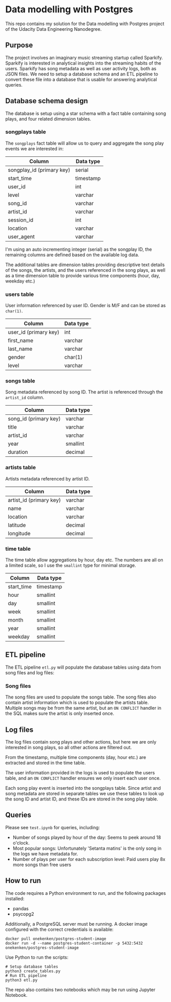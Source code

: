 # Data modelling with Postgres

This repo contains my solution for the Data modelling with Postgres project of the Udacity Data Engineering Nanodegree.

## Purpose

The project involves an imaginary music streaming startup called Sparkify. Sparkify is interested in analytical insights into the streaming habits of the users. Sparkify has song metadata as well as user activity logs, both as JSON files. We need to setup a database schema and an ETL pipeline to convert these file into a database that is usable for answering analytical queries.

## Database schema design

The database is setup using a star schema with a fact table containing song plays, and four related dimension tables.

### songplays table

The `songplays` fact table will allow us to query and aggregate the song play events we are interested in:

| Column                    | Data type |
| ------------------------- | --------- |
| songplay_id (primary key) | serial    |
| start_time                | timestamp |
| user_id                   | int       |
| level                     | varchar   |
| song_id                   | varchar   |
| artist_id                 | varchar   |
| session_id                | int       |
| location                  | varchar   |
| user_agent                | varchar   |

I'm using an auto incrementing integer (serial) as the songplay ID, the remaining columns are defined based on the available log data.

The additional tables are dimension tables providing descriptive text details of the songs, the artists, and the users referenced in the song plays, as well as a time dimension table to provide various time components (hour, day, weekday etc.)

### users table

User information referenced by user ID. Gender is M/F and can be stored as `char(1)`.

| Column                    | Data type |
| ------------------------- | --------- |
| user_id (primary key)     | int       |
| first_name                | varchar   |
| last_name                 | varchar   |
| gender                    | char(1)   |
| level                     | varchar   |

### songs table

Song metadata referenced by song ID. The artist is referenced through the `artist_id` column.

| Column                    | Data type |
| ------------------------- | --------- |
| song_id (primary key)     | varchar   |
| title                     | varchar   |
| artist_id                 | varchar   |
| year                      | smallint  |
| duration                  | decimal   |

### artists table

Artists metadata referenced by artist ID.

| Column                    | Data type |
| ------------------------- | --------- |
| artist_id (primary key)   | varchar   |
| name                      | varchar   |
| location                  | varchar   |
| latitude                  | decimal   |
| longitude                 | decimal   |

### time table

The time table allow aggregations by hour, day etc. The numbers are all on a limited scale, so I use the `smallint` type for minimal storage.

| Column                    | Data type |
| ------------------------- | --------- |
| start_time                | timestamp |
| hour                      | smallint  |
| day                       | smallint  |
| week                      | smallint  |
| month                     | smallint  |
| year                      | smallint  |
| weekday                   | smallint  |

## ETL pipeline

The ETL pipeline `etl.py` will populate the database tables using data from song files and log files:

### Song files

The song files are used to populate the songs table. The song files also contain artist information which is used to populate the artists table. Multiple songs may be from the same artist, but an `ON CONFLICT` handler in the SQL makes sure the artist is only inserted once.

## Log files

The log files contain song plays and other actions, but here we are only interested in song plays, so all other actions are filtered out.

From the timestamp, multiple time components (day, hour etc.) are extracted and stored in the time table.

The user information provided in the logs is used to populate the users table, and an `ON CONFLICT` handler ensures we only insert each user once.

Each song play event is inserted into the songplays table. Since artist and song metadata are stored in separate tables we use these tables to look up the song ID and artist ID, and these IDs are stored in the song play table.

## Queries

Please see `test.ipynb` for queries, including:

* Number of songs played by hour of the day: Seems to peek around 18 o'clock.
* Most popular songs: Unfortunately 'Setanta matins' is the only song in the logs we have metadata for.
* Number of plays per user for each subscription level: Paid users play 8x more songs than free users

## How to run

The code requires a Python environment to run, and the following packages installed:

* pandas
* psycopg2

Additionally, a PostgreSQL server must be running. A docker image configured with the correct credentials is available:

```
docker pull onekenken/postgres-student-image
docker run -d --name postgres-student-container -p 5432:5432 onekenken/postgres-student-image
```

Use Python to run the scripts:

```
# Setup database tables
python3 create_tables.py
# Run ETL pipeline
python3 etl.py
```

The repo also contains two notebooks which may be run using Jupyter Notebook.
